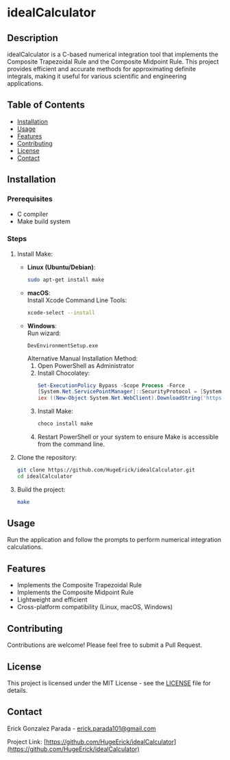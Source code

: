 # idealCalculator

## Description

idealCalculator is a C-based numerical integration tool that implements the Composite Trapezoidal Rule and the Composite Midpoint Rule. This project provides efficient and accurate methods for approximating definite integrals, making it useful for various scientific and engineering applications.

## Table of Contents

- [Installation](#installation)
- [Usage](#usage)
- [Features](#features)
- [Contributing](#contributing)
- [License](#license)
- [Contact](#contact)

## Installation

### Prerequisites

- C compiler
- Make build system

### Steps

1. Install Make:
   - **Linux (Ubuntu/Debian)**:  
     ```bash
     sudo apt-get install make
     ```
   - **macOS**:  
     Install Xcode Command Line Tools:  
     ```bash
     xcode-select --install
     ```
   - **Windows**:  
     Run wizard: 
     ```
     DevEnvironmentSetup.exe
     ```
     Alternative Manual Installation Method:
     1. Open PowerShell as Administrator
     2. Install Chocolatey:
        ```powershell
        Set-ExecutionPolicy Bypass -Scope Process -Force
        [System.Net.ServicePointManager]::SecurityProtocol = [System.Net.ServicePointManager]::SecurityProtocol -bor 3072
        iex ((New-Object System.Net.WebClient).DownloadString('https://community.chocolatey.org/install.ps1'))
        ```
     3. Install Make:
        ```powershell
        choco install make
        ```
     4. Restart PowerShell or your system to ensure Make is accessible from the command line.

2. Clone the repository:
   ```bash
   git clone https://github.com/HugeErick/idealCalculator.git
   cd idealCalculator
   ```

3. Build the project:
   ```bash
   make
   ```

## Usage

Run the application and follow the prompts to perform numerical integration calculations.

## Features

- Implements the Composite Trapezoidal Rule
- Implements the Composite Midpoint Rule
- Lightweight and efficient
- Cross-platform compatibility (Linux, macOS, Windows)

## Contributing

Contributions are welcome! Please feel free to submit a Pull Request.

## License

This project is licensed under the MIT License - see the [LICENSE](LICENSE) file for details.

## Contact

Erick Gonzalez Parada - erick.parada101@gmail.com

Project Link: [https://github.com/HugeErick/idealCalculator](https://github.com/HugeErick/idealCalculator)

